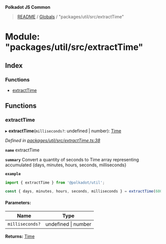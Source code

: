 **Polkadot JS Common**

> [README](../README.md) / [Globals](../globals.md) / "packages/util/src/extractTime"

# Module: "packages/util/src/extractTime"

## Index

### Functions

* [extractTime](_packages_util_src_extracttime_.md#extracttime)

## Functions

### extractTime

▸ **extractTime**(`milliseconds?`: undefined \| number): [Time](../interfaces/_packages_util_src_types_.time.md)

*Defined in [packages/util/src/extractTime.ts:38](https://github.com/polkadot-js/common/blob/dd1220ac/packages/util/src/extractTime.ts#L38)*

**`name`** extractTime

**`summary`** Convert a quantity of seconds to Time array representing accumulated {days, minutes, hours, seconds, milliseconds}

**`example`** 
<BR>

```javascript
import { extractTime } from '@polkadot/util';

const { days, minutes, hours, seconds, milliseconds } = extractTime(6000); // 0, 0, 10, 0, 0
```

#### Parameters:

Name | Type |
------ | ------ |
`milliseconds?` | undefined \| number |

**Returns:** [Time](../interfaces/_packages_util_src_types_.time.md)
